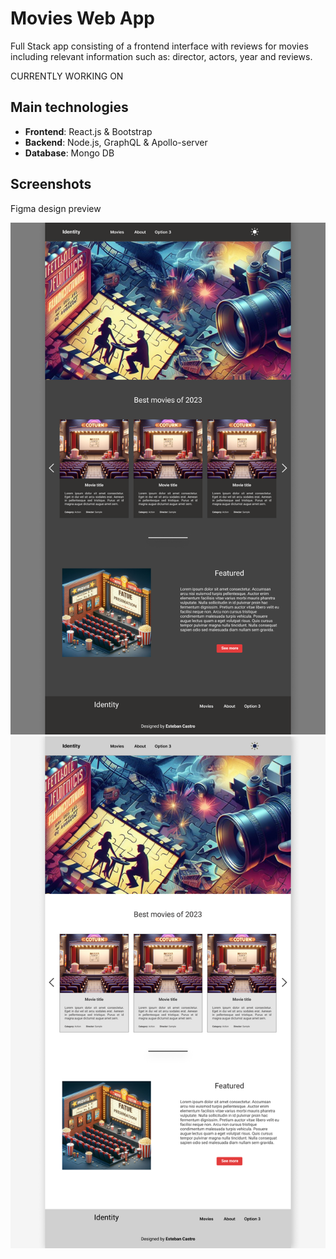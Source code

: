 # Movies Web App

Full Stack app consisting of a frontend interface with reviews for movies including relevant information such as: director, actors, year and reviews.

CURRENTLY WORKING ON

## Main technologies

* __Frontend__: React.js & Bootstrap
* __Backend__: Node.js, GraphQL & Apollo-server
* __Database__: Mongo DB

## Screenshots

Figma design preview

![Figma design](./app-dark-mode.png)
![Figma design](./app-light-mode.png)
